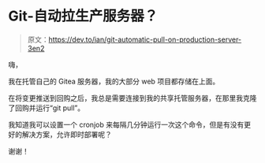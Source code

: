 # Git-自动拉生产服务器？

> 原文：<https://dev.to/ian/git-automatic-pull-on-production-server-3en2>

嗨，

我在托管自己的 Gitea 服务器，我的大部分 web 项目都存储在上面。

在将变更推送到回购之后，我总是需要连接到我的共享托管服务器，在那里我克隆了回购并运行“git pull”。

我知道我可以设置一个 cronjob 来每隔几分钟运行一次这个命令，但是有没有更好的解决方案，允许即时部署呢？

谢谢！